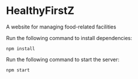 # HealthyFirstZ
A website for managing food-related facilities

Run the following command to install dependencies:
```
npm install
```

Run the following command to start the server:
```
npm start
```